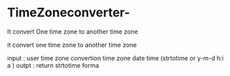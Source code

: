 # TimeZoneconverter-
It convert One time zone to another time zone

it convert one time zone to another time zone

input :
        user time zone
        convertion time zone
        date time (strtotime or y-m-d h:i a )
outpt :
        return strtotime forma
